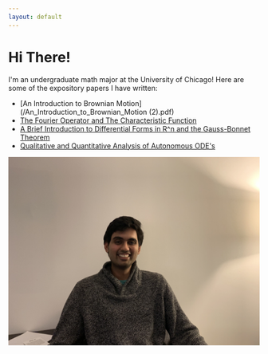 ```yaml
---
layout: default
---
```


# Hi There! 

I'm an undergraduate math major at the University of Chicago! Here are some of the expository papers I have written:

- [An Introduction to Brownian Motion](/An_Introduction_to_Brownian_Motion (2).pdf)
- [The Fourier Operator and The Characteristic Function](/Bootcamp_Probability_Lecture.pdf)
- [A Brief Introduction to Differential Forms in R^n and the Gauss-Bonnet Theorem](/Nanavaty.pdf)
- [Qualitative and Quantitative Analysis of Autonomous ODE's](/Bootcamp_ODE_Lecture_7_3_18.pdf)

![Here's a picture of me:](img_8715.jpg)
